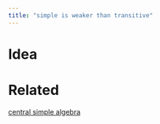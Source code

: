 ```yaml
---
title: "simple is weaker than transitive"
---
```


# Idea

# Related
[central simple algebra](<notes/ntpy/Definitions/central simple algebra.md>)
